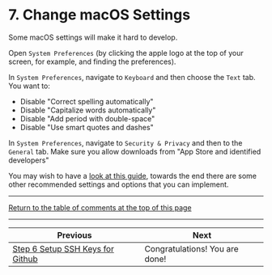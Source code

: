 # 7. Change macOS Settings

Some macOS settings will make it hard to develop.

Open `System Preferences` (by clicking the apple logo at the top of your screen, for example, and finding the preferences).

In `System Preferences`, navigate to `Keyboard` and then choose the `Text` tab. You want to:

- Disable "Correct spelling automatically"
- Disable "Capitalize words automatically"
- Disable "Add period with double-space"
- Disable "Use smart quotes and dashes"

In `System Preferences`, navigate to `Security & Privacy` and then to the `General` tab. Make sure you allow downloads from "App Store and identified developers"

You may wish to have a [look at this guide](https://www.taniarascia.com/setting-up-a-brand-new-mac-for-development/), towards the end there are some other recommended settings and options that you can implement.

---

[Return to the table of comments at the top of this page](#table-of-contents)

---
| Previous | Next |
| ----- | ---------- |
| [Step 6 Setup SSH Keys for Github](6-macos-setup-instructions-setup-ssh.md) | Congratulations! You are done! |